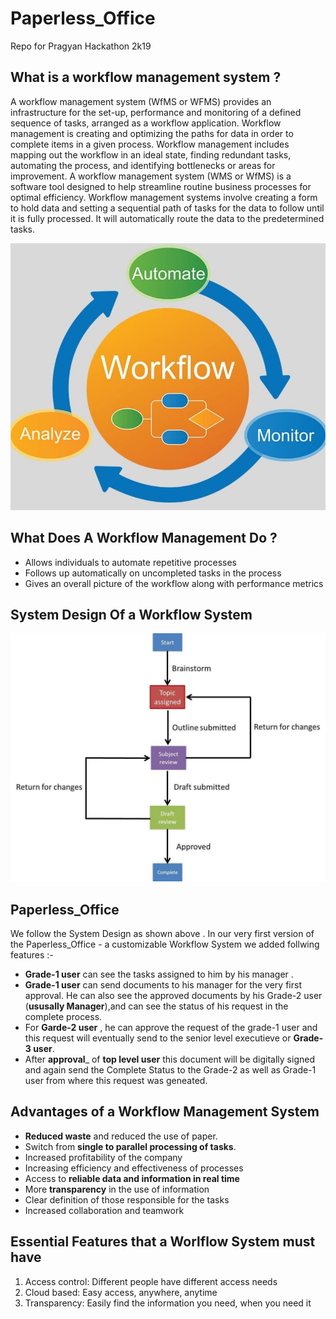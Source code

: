 # Paperless_Office
Repo for Pragyan Hackathon 2k19

## What is a workflow management system ? ##
 A workflow management system (WfMS or WFMS) provides an infrastructure for the set-up,
 performance and monitoring of a defined sequence of tasks, arranged as a workflow application.
 Workflow management is creating and optimizing the paths for data in order to complete items in a given process. Workflow management includes mapping out the workflow in an ideal state, finding redundant tasks, automating the process, and identifying bottlenecks or areas for improvement.
 A workflow management system (WMS or WfMS) is a software tool designed to help streamline routine business processes for optimal efficiency. Workflow management systems involve creating a form to hold data and setting a sequential path of tasks for the data to follow until it is fully processed.  It will automatically route the data to the predetermined tasks.
 
 
 ![alt_text](https://github.com/geekers003/Paperless_Office/blob/master/screenshots/workflow_logo.jpg)

 
 ## What Does A Workflow Management  Do ? ##
 

 *    Allows individuals to automate repetitive processes
 *   Follows up automatically on uncompleted tasks in the process
 *  Gives an overall picture of the workflow along with performance metrics


 ## System Design Of a Workflow System ##
  ![alt_text](https://github.com/geekers003/Paperless_Office/blob/master/screenshots/workflow.jpg)
  
  
 ## Paperless_Office ##
 We follow the System Design as shown above . In our very first version of the Paperless_Office - a customizable Workflow       System  we added follwing features :- 
 *  __Grade-1 user__ can see the tasks assigned to him by his manager .
 *  __Grade-1 user__ can send documents to his manager for the very first approval. He can also see the approved documents by     his    Grade-2 user (__ususally Manager__),and can see the status of his request in the complete process.
 * For __Garde-2 user__ , he can approve the request of the grade-1 user and this request will eventually send to the senior    level executieve or __Grade-3 user__.
 * After __approval___ of __top level user__ this document will be digitally signed and again send the Complete Status to the Grade-2 as well as Grade-1 user from where this request was geneated.
 
 ##  Advantages of a Workflow Management System ##
 * __Reduced waste__ and reduced the use of paper.
 * Switch from __single to parallel processing of tasks__.
 * Increased profitability of the company
 * Increasing efficiency and effectiveness of processes
 * Access to __reliable data and information in real time__
 * More __transparency__ in the use of information
 * Clear definition of those responsible for the tasks
 * Increased collaboration and teamwork

##  Essential Features that a Worlflow System must have ##
1. Access control: Different people have different access needs
2. Cloud based: Easy access, anywhere, anytime
3. Transparency: Easily find the information you need, when you need it
